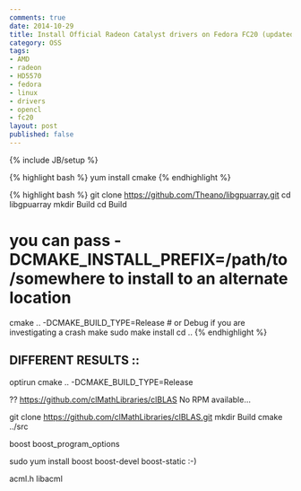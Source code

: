 ```yaml
---
comments: true
date: 2014-10-29
title: Install Official Radeon Catalyst drivers on Fedora FC20 (updated)
category: OSS
tags:
- AMD
- radeon
- HD5570
- fedora
- linux
- drivers
- opencl
- fc20
layout: post
published: false
---
```

{% include JB/setup %}

{% highlight bash %}
yum install cmake
{% endhighlight %}

{% highlight bash %}
git clone https://github.com/Theano/libgpuarray.git
cd libgpuarray
mkdir Build
cd Build
# you can pass -DCMAKE_INSTALL_PREFIX=/path/to/somewhere to install to an alternate location
cmake .. -DCMAKE_BUILD_TYPE=Release # or Debug if you are investigating a crash
make
sudo make install
cd ..
{% endhighlight %}

## DIFFERENT RESULTS ::
optirun cmake .. -DCMAKE_BUILD_TYPE=Release

??
https://github.com/clMathLibraries/clBLAS
No RPM available...



git clone https://github.com/clMathLibraries/clBLAS.git
mkdir Build
cmake ../src


boost
boost_program_options

sudo yum install boost boost-devel boost-static
:-)


acml.h libacml

